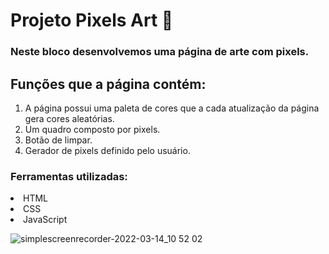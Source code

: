 <h1>Projeto Pixels Art 👾</h1>

<h3>Neste bloco desenvolvemos uma página de arte com pixels.</h3>

<h2>Funções que a página contém:</h2>
<ol>
  <li>A página possui uma paleta de cores que a cada atualização da página gera cores aleatórias.</li>
  <li>Um quadro composto por pixels.</li>
  <li>Botão de limpar.</li>
  <li>Gerador de pixels definido pelo usuário.</li>
</ol>

<h3>Ferramentas utilizadas:</h3>
<li>HTML</li>
<li>CSS</li>
<li>JavaScript</li>

![simplescreenrecorder-2022-03-14_10 52 02](https://user-images.githubusercontent.com/47389261/158189914-5c8f80e9-a250-42d2-b44e-2c0d55f61664.gif)

